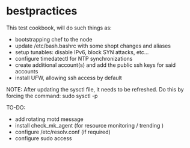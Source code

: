 # bestpractices

This test cookbook, will do such things as:

* bootstrapping chef to the node
* update /etc/bash.bashrc with some shopt changes and aliases
* setup tunables:  disable IPv6, block SYN attacks, etc...
* configure timedatectl for NTP synchronizations
* create additional account(s) and add the public ssh keys for said accounts
* install UFW, allowing ssh access by default

NOTE:
After updating the sysctl file, it needs to be refreshed.  Do this by forcing the command:
sudo sysctl -p

TO-DO:

* add rotating motd message
* install check_mk_agent (for resource monitoring / trending )
* configure /etc/resolv.conf (if required)
* configure sudo access
